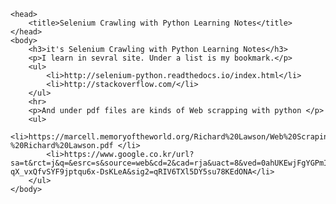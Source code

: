 <!DOCTYPE html>
	<head>
		<title>Selenium Crawling with Python Learning Notes</title>
	</head>
	<body>
		<h3>it's Selenium Crawling with Python Learning Notes</h3>
		<p>I learn in sevral site. Under a list is my bookmark.</p>
		<ul>
			<li>http://selenium-python.readthedocs.io/index.html</li>
			<li>http://stackoverflow.com/</li>
		</ul>
		<hr>
		<p>And under pdf files are kinds of Web scrapping with python </p>
		<ul>
			<li>https://marcell.memoryoftheworld.org/Richard%20Lawson/Web%20Scraping%20With%20Python%20(2685)/Web%20Scraping%20With%20Python%20-%20Richard%20Lawson.pdf </li>
			<li>https://www.google.co.kr/url?sa=t&rct=j&q=&esrc=s&source=web&cd=2&cad=rja&uact=8&ved=0ahUKEwjFgYGPmI_SAhVLp5QKHV1LDB8QFggqMAE&url=http%3A%2F%2Fpadabum.com%2Fx.php%3Fid%3D211125&usg=AFQjCNF-qX_vxQfvSYF9jptqu6x-DsKLeA&sig2=qRIV6TXl5DY5su78KEdONA</li>
		</ul>
	</body>
</html>


